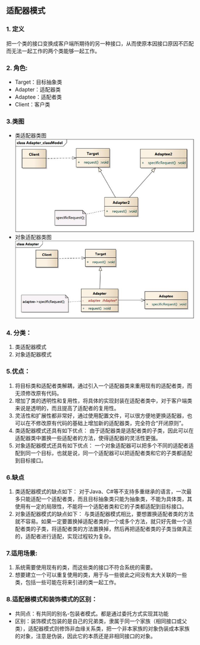 ## 适配器模式
### 1. 定义
把一个类的接口变换成客户端所期待的另一种接口，从而使原本因接口原因不匹配而无法一起工作的两个类能够一起工作。
### 2. 角色:
- Target：目标抽象类
- Adapter：适配器类
- Adaptee：适配者类
- Client：客户类
### 3.类图
- 类适配器类图  
![Image text](https://github.com/Haoyuanyuan/design_model_practice/raw/master/src/adapterPattern/Adapter_classModel.jpg)
- 对象适配器类图    
![Image text](https://github.com/Haoyuanyuan/design_model_practice/raw/master/src/adapterPattern/Adapter.jpg)
### 4. 分类：
1. 类适配器模式
2. 对象适配器模式
### 5.优点：
1. 将目标类和适配者类解耦，通过引入一个适配器类来重用现有的适配者类，而无须修改原有代码。
2. 增加了类的透明性和复用性，将具体的实现封装在适配者类中，对于客户端类来说是透明的，而且提高了适配者的复用性。
3. 灵活性和扩展性都非常好，通过使用配置文件，可以很方便地更换适配器，也可以在不修改原有代码的基础上增加新的适配器类，完全符合“开闭原则”。
4. 类适配器模式还具有如下优点：
	由于适配器类是适配者类的子类，因此可以在适配器类中置换一些适配者的方法，使得适配器的灵活性更强。
5. 对象适配器模式还具有如下优点：
	一个对象适配器可以把多个不同的适配者适配到同一个目标，也就是说，同一个适配器可以把适配者类和它的子类都适配到目标接口。
### 6.缺点
1. 类适配器模式的缺点如下：
	对于Java、C#等不支持多重继承的语言，一次最多只能适配一个适配者类，而且目标抽象类只能为抽象类，不能为具体类，其使用有一定的局限性，不能将一个适配者类和它的子类都适配到目标接口。
2. 对象适配器模式的缺点如下：
	与类适配器模式相比，要想置换适配者类的方法就不容易。如果一定要置换掉适配者类的一个或多个方法，就只好先做一个适配者类的子类，将适配者类的方法置换掉，然后再把适配者类的子类当做真正的，适配者进行适配，实现过程较为复杂。
### 7.适用场景:
1. 系统需要使用现有的类，而这些类的接口不符合系统的需要。
2. 想要建立一个可以重复使用的类，用于与一些彼此之间没有太大关联的一些类，包括一些可能在将来引进的类一起工作。
### 8.适配器模式和装饰模式的区别：
- 共同点：有共同的别名-包装者模式。都是通过委托方式实现其功能
- 区别：装饰模式包装的是自己的兄弟类，隶属于同一个家族（相同接口或父类），适配器模式则修饰非血缘关系类，把一个非本家族的对象伪装成本家族的对象，注意是伪装，因此它的本质还是非相同接口的对象。
